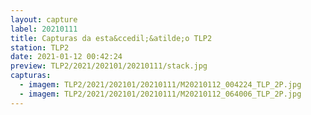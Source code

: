 ```yaml
---
layout: capture
label: 20210111
title: Capturas da esta&ccedil;&atilde;o TLP2
station: TLP2
date: 2021-01-12 00:42:24
preview: TLP2/2021/202101/20210111/stack.jpg
capturas:
  - imagem: TLP2/2021/202101/20210111/M20210112_004224_TLP_2P.jpg
  - imagem: TLP2/2021/202101/20210111/M20210112_064006_TLP_2P.jpg
---
```

